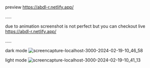 preview
https://abdl-r.netlify.app/



.....

due to animation screenshot is not perfect but you can checkout live  https://abdl-r.netlify.app/

.....

dark mode
![screencapture-localhost-3000-2024-02-19-10_46_58](https://github.com/AbdlReman/portfolio/assets/144048502/ee45e364-3d2b-41d2-8389-0fbf2563b281)

light mode 
![screencapture-localhost-3000-2024-02-19-10_41_13](https://github.com/AbdlReman/portfolio/assets/144048502/62848f2d-5c39-40ba-923b-b7b156e88ab4)
